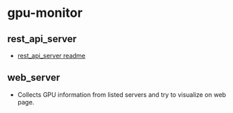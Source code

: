 # gpu-monitor

## rest_api_server
* [rest_api_server readme](./rest_api_server/README.md)
  
    
## web_server
* Collects GPU information from listed servers and try to visualize on web page.